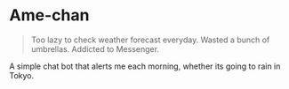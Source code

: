 # Ame-chan

>Too lazy to check weather forecast everyday.
>Wasted a bunch of umbrellas.
>Addicted to Messenger.

A simple chat bot that alerts me each morning, whether its going to rain in Tokyo.
